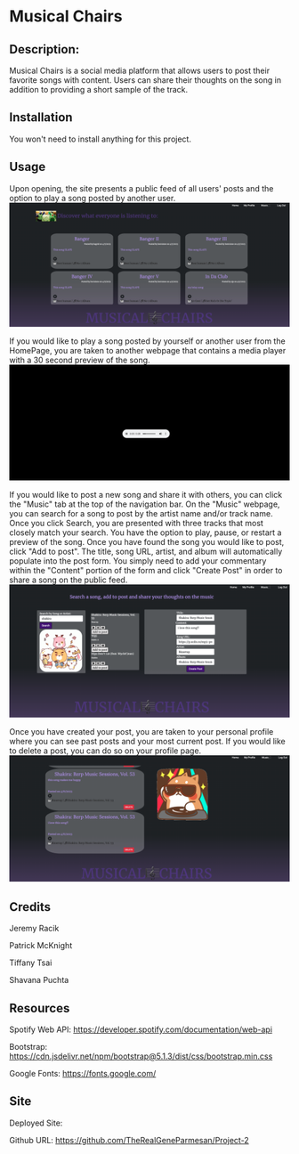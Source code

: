 # Musical Chairs 

## Description:

Musical Chairs is a social media platform that allows users to post their favorite songs with content. Users can share their thoughts on the song in addition to providing a short sample of the track. 

## Installation

You won't need to install anything for this project.

## Usage

Upon opening, the site presents a public feed of all users' posts and the option to play a song posted by another user.
![HomePage](./images/HomePage.png)

If you would like to play a song posted by yourself or another user from the HomePage, you are taken to another webpage that contains a media player with a 30 second preview of the song.
![MediaPlayer](./images/MediaPlayer.png)

If you would like to post a new song and share it with others, you can click the "Music" tab at the top of the navigation bar. On the "Music" webpage, you can search for a song to post by the artist name and/or track name. Once you click Search, you are presented with three tracks that most closely match your search. You have the option to play, pause, or restart a preview of the song. Once you have found the song you would like to post, click "Add to post". The title, song URL, artist, and album will automatically populate into the post form. You simply need to add your commentary within the "Content" portion of the form and click "Create Post" in order to share a song on the public feed.
![CreatePost](./images/CreatePost.png)

Once you have created your post, you are taken to your personal profile where you can see past posts and your most current post. If you would like to delete a post, you can do so on your profile page. 
![MyProfile](./images/MyProfile.png)

## Credits

Jeremy Racik

Patrick McKnight

Tiffany Tsai

Shavana Puchta


## Resources

Spotify Web API: https://developer.spotify.com/documentation/web-api

Bootstrap: https://cdn.jsdelivr.net/npm/bootstrap@5.1.3/dist/css/bootstrap.min.css

Google Fonts: https://fonts.google.com/

## Site

Deployed Site:

Github URL: https://github.com/TheRealGeneParmesan/Project-2
